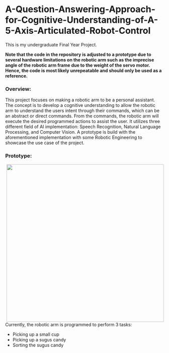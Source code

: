 # A-Question-Answering-Approach-for-Cognitive-Understanding-of-A-5-Axis-Articulated-Robot-Control

This is my undergraduate Final Year Project.

**Note that the code in the repository is adjusted to a prototype due to several hardware limitations on the robotic arm such as the imprecise angle of the robotic arm frame due to the weight of the servo motor. Hence, the code is most likely unrepeatable and should only be used as a reference.**

### Overview:
This project focuses on making a robotic arm to be a personal assistant. The concept is to develop a cognitive understanding to allow the robotic arm to understand the users intent through their commands, which can be an abstract or direct commands. From the commands, the robotic arm will execute the desired programmed actions to assist the user. It utilizes three different field of AI implementation: Speech Recognition, Natural Language Processing, and Computer Vision. A prototype is build with the aforementioned implementation with some Robotic Engineering to showcase the use case of the project.

### Prototype:
<img align="right" width="500" src="https://github.com/BradLoo51/A-Question-Answering-Approach-for-Cognitive-Understanding-of-A-5-Axis-Articulated-Robot-Control/assets/172585249/04cdede4-bc60-47fc-8b1c-ca6aec617ad4"/>

Currently, the robotic arm is programmed to perform 3 tasks:
- Picking up a small cup
- Picking up a sugus candy
- Sorting the sugus candy
